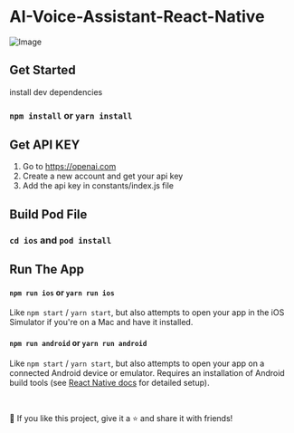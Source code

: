 # AI-Voice-Assistant-React-Native

![Image](https://cdn.dribbble.com/userupload/8344208/file/original-0d622535d63ebb1ca513adccc77b4ed2.png?compress=1&resize=2048x1536)

## Get Started

install dev dependencies

### `npm install` or `yarn install`

## Get API KEY
1. Go to https://openai.com<br/>
2. Create a new account and get your api key<br/>
3. Add the api key in constants/index.js file

## Build Pod File

### `cd ios` and `pod install`



## Run The App
#### `npm run ios` or `yarn run ios`

Like `npm start` / `yarn start`, but also attempts to open your app in the iOS Simulator if you're on a Mac and have it installed.

#### `npm run android` or `yarn run android`

Like `npm start` / `yarn start`, but also attempts to open your app on a connected Android device or emulator. Requires an installation of Android build tools (see [React Native docs](https://facebook.github.io/react-native/docs/getting-started.html) for detailed setup).

<br />

💙 If you like this project, give it a ⭐ and share it with friends!